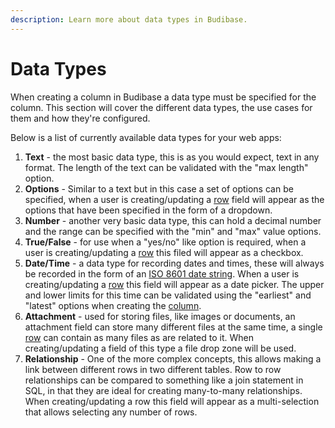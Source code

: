 ```yaml
---
description: Learn more about data types in Budibase.
---
```


# Data Types

When creating a column in Budibase a data type must be specified for the column. This section will cover the different data types, the use cases for them and how they're configured.

Below is a list of currently available data types for your web apps:

1. **Text** - the most basic data type, this is as you would expect, text in any format. The length of the text can be validated with the "max length" option.
2. **Options** -  Similar to a text but in this case a set of options can be specified, when a user is creating/updating a [row]() field will appear as the options that have been specified in the form of a dropdown.
3. **Number**  - another very basic data type, this can hold a decimal number and the range can be specified with the "min" and "max" value options.
4. **True/False** - for use when a "yes/no" like option is required, when a user is creating/updating a [row]() this filed will appear as a checkbox.
5. **Date/Time** - a data type for recording dates and times, these will always be recorded in the form of an [ISO 8601 date string](https://en.wikipedia.org/wiki/ISO_8601). When a user is creating/updating a [row]() this field will appear as a date picker. The upper and lower limits for this time can be validated using the "earliest" and "latest" options when creating the [column]().
6. **Attachment** - used for storing files, like images or documents, an attachment field can store many different files at the same time, a single [row]() can contain as many files as are related to it. When creating/updating a field of this type a file drop zone will be used.
7. **Relationship** - One of the more complex concepts, this allows making a link between different rows in two different tables. Row to row relationships can be compared to something like a join statement in SQL, in that they are ideal for creating many-to-many relationships.  When creating/updating a row this field will appear as a multi-selection that allows selecting any number of rows.

